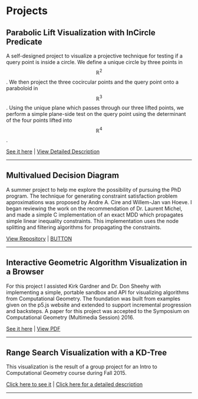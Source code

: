 <h1>Projects</h1>

<h2>Parabolic Lift Visualization with InCircle Predicate</h2>

A self-designed project to visualize a projective technique for testing if a query point is inside a circle. We define a unique circle by three points in $$\mathbb{R}^2$$. We then project the three cocircular points and the query point onto a paraboloid in $$\mathbb{R}^3$$. Using the unique plane which passes through our three lifted points, we perform a simple plane-side test on the query point using the determinant of the four points lifted into $$\mathbb{R}^4$$.

<a class="button-blank" href="https://decision-mouse.github.io/parabolic_lift/">See it here</a>  |  <a class="button-blank" href="https://github.com/decision-mouse/parabolic_lift">View Detailed Description</a>

<hr>

<h2>Multivalued Decision Diagram</h2>

A summer project to help me explore the possibility of pursuing the PhD program. The technique for generating constraint satisfaction problem approximations was proposed by Andre A. Cire and Willem-Jan van Hoeve. I began reviewing the work on the recommendation of Dr. Laurent Michel, and made a simple C implementation of an exact MDD which propagates simple linear inequality constraints. This implementation uses the node splitting and filtering algorithms for propagating the constraints.


<a class="button-blank" href="https://github.com/decision-mouse/simple-mdd">View Repository</a>  |  <a class="button-blank" href="#">BUTTON</a>

<hr>

<h2>Interactive Geometric Algorithm Visualization in a Browser</h2>

For this project I assisted Kirk Gardner and Dr. Don Sheehy with implementing a simple, portable sandbox and API for visualizing algorithms from Computational Geometry. The foundation was built from examples given on the p5.js website and extended to support incremental progression and backsteps. A paper for this project was accepted to the Symposium on Computational Geometry (Multimedia Session) 2016.

<a class="button-blank" href="http://compugeom.github.io/">See it here</a>  |  <a class="button-blank" href="http://donsheehy.net/research/asselin16interactive.pdf">View PDF</a>

<hr>

<h2>Range Search Visualization with a KD-Tree </h2>

This visualization is the result of a group project for an Intro to Computational Geometry course during Fall 2015.

<a class="button-blank" href="http://ifthermal.com/projects/RangeApp/">Click here to see it</a>  |  <a class="button-blank" href="#">Click here for a detailed description</a>

<hr>
